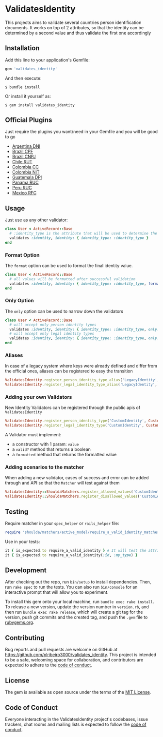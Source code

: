 # ValidatesIdentity

This projects aims to validate several countries person identification documents.
It works on top of 2 attributes, so that the identity can be determined by a second value and thus validate the first one accordingly

## Installation

Add this line to your application's Gemfile:

```ruby
gem 'validates_identity'
```

And then execute:

    $ bundle install

Or install it yourself as:

    $ gem install validates_identity

## Official Plugins

Just require the plugins you want/need in your Gemfile and you will be good to go

- [Argentina DNI](https://github.com/plribeiro3000/validates_identity-ar_dni)
- [Brazil CPF](https://github.com/plribeiro3000/validates_identity-br_cpf)
- [Brazil CNPJ](https://github.com/plribeiro3000/validates_identity-br_cnpj)
- [Chile RUT](https://github.com/plribeiro3000/validates_identity-cl_rut)
- [Colombia CC](https://github.com/plribeiro3000/validates_identity-co_cc)
- [Colombia NIT](https://github.com/JonatascNascimento/validates_identity-co_nit)
- [Guatemala DPI](https://github.com/plribeiro3000/validates_identity-gt_dpi)
- [Panama RUC](https://github.com/plribeiro3000/validates_identity-pa_ruc)
- [Peru RUC](https://github.com/plribeiro3000/validates_identity-pe_ruc)
- [Mexico RFC](https://github.com/plribeiro3000/validates_identity-mx_rfc)

## Usage

Just use as any other validator:

```ruby
class User < ActiveRecord::Base
  # :identity_type is the attribute that will be used to determine the identity type and is required
  validates :identity, identity: { identity_type: :identity_type }
end
```

### Format Option

The `format` option can be used to format the final identity value.

```ruby
class User < ActiveRecord::Base
  # all values will be formatted after successful validation
  validates :identity, identity: { identity_type: :identity_type, format: true }
end
```

### Only Option

The `only` option can be used to narrow down the validators

```ruby
class User < ActiveRecord::Base
  # will accept only person identity types
  validates :identity, identity: { identity_type: :identity_type, only: :person }
  # will accept only legal identity types
  validates :identity, identity: { identity_type: :identity_type, only: :legal }
end
```

### Aliases

In case of a legacy system where keys were already defined and differ from the official ones, aliases can be registered to easy the transition

```ruby
ValidatesIdentity.register_person_identity_type_alias('LegacyIdentity', 'CustomIdentity')
ValidatesIdentity.register_legal_identity_type_alias('LegacyIdentity', 'CustomIdentity')
```

### Adding your own Validators

New Identity Validators can be registered through the public apis of `ValidatesIdentity`

```ruby
ValidatesIdentity.register_person_identity_type('CustomIdentity', CustomIdentityValidator)
ValidatesIdentity.register_legal_identity_type('CustomIdentity', CustomIdentityValidator)
```

A Validator must implement:

- a constructor with 1 param: `value`
- a `valid?` method that returns a boolean
- a `formatted` method that returns the formatted value

### Adding scenarios to the matcher

When adding a new validator, cases of success and error can be added through and API so that the `Matcher` will test against them

```ruby
ValidatesIdentity::ShouldaMatchers.register_allowed_values('CustomIdentity', ['123456789', '123.456.789'])
ValidatesIdentity::ShouldaMatchers.register_disallowed_values('CustomIdentity', ['12345679', '12.456.789'])
```

## Testing

Require matcher in your `spec_helper` or `rails_helper` file:

```ruby
require 'shoulda/matchers/active_model/require_a_valid_identity_matcher'
```

Use in your tests:

```ruby
it { is_expected.to require_a_valid_identity } # It will test the attributes :identity and :identity_type by default
it { is_expected.to require_a_valid_identity(:id, :my_type) }
```

## Development

After checking out the repo, run `bin/setup` to install dependencies. Then, run `rake spec` to run the tests. You can also run `bin/console` for an interactive prompt that will allow you to experiment.

To install this gem onto your local machine, run `bundle exec rake install`. To release a new version, update the version number in `version.rb`, and then run `bundle exec rake release`, which will create a git tag for the version, push git commits and the created tag, and push the `.gem` file to [rubygems.org](https://rubygems.org).

## Contributing

Bug reports and pull requests are welcome on GitHub at https://github.com/plribeiro3000/validates_identity. This project is intended to be a safe, welcoming space for collaboration, and contributors are expected to adhere to the [code of conduct](https://github.com/plribeiro3000/validates_identity/blob/master/CODE_OF_CONDUCT.md).

## License

The gem is available as open source under the terms of the [MIT License](https://opensource.org/licenses/MIT).

## Code of Conduct

Everyone interacting in the ValidatesIdentity project's codebases, issue trackers, chat rooms and mailing lists is expected to follow the [code of conduct](https://github.com/plribeiro3000/validates_identity/blob/master/CODE_OF_CONDUCT.md).
